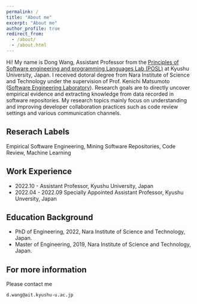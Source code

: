```yaml
---
permalink: /
title: "About me"
excerpt: "About me"
author_profile: true
redirect_from: 
  - /about/
  - /about.html
---
```


Hi! My name is Dong Wang, Assistant Professor from the [Principles of Software engineering and programming Languages Lab (POSL)](https://posl.ait.kyushu-u.ac.jp/index.html) at Kyushu University, Japan. I received dotoral degree from Nara Institute of Science and Technology under the supervision of Prof. Kenichi Matsumoto ([Software Engineering Laboratory](https://naist-se.github.io/)). Research goals are to directly uncover empirical evidence and extracting knowledge from data recorded in software repositories. My research topics mainly focus on understanding and improving developer collaboration practices such as code review settings and various communication channels.

Reserach Labels
------
Empirical Software Engineering, Mining Software Repositories, Code Review, Machine Learning

Work Experience
------
* 2022.10 - Assistant Professor, Kyushu University, Japan
* 2022.04 - 2022.09 Specially Appointed Assistant Professor, Kyushu Unversity, Japan


Education Background
------
* PhD of Engineering, 2022, Nara Institute of Science and Technology, Japan.
* Master of Engineering, 2019, Nara Institute of Science and Technology, Japan.

For more information
------
Please contact me
```
d.wang@ait.kyushu-u.ac.jp
```
